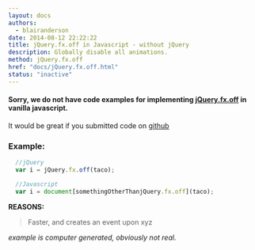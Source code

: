 ```yaml
---
layout: docs
authors:
  - blairanderson
date: 2014-08-12 22:22:22
title: jQuery.fx.off in Javascript - without jQuery
description: Globally disable all animations.
method: jQuery.fx.off
href: "docs/jQuery.fx.off.html"
status: "inactive"
---
```


#### Sorry, we do not have code examples for implementing [jQuery.fx.off](http://api.jquery.com/jQuery.fx.off/) in vanilla javascript.

It would be great if you submitted code on [github](https://github.com/blairanderson/without-jquery/blob/master/docs/jQuery.fx.off.md)

### Example:

```javascript
  //jQuery
  var i = jQuery.fx.off(taco);

  //Javascript
  var i = document[somethingOtherThanjQuery.fx.off](taco);

```

**REASONS:**
> Faster, and creates an event upon xyz

*example is computer generated, obviously not real.*
